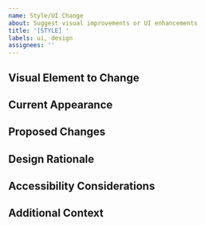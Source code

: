 ```yaml
---
name: Style/UI Change
about: Suggest visual improvements or UI enhancements
title: '[STYLE] '
labels: ui, design
assignees: ''
---
```


## Visual Element to Change
<!-- Identify the UI element or visual aspect that needs improvement -->

## Current Appearance
<!-- Describe or attach screenshots of the current styling -->

## Proposed Changes
<!-- Describe the visual changes you're suggesting -->

## Design Rationale
<!-- Explain why this change would improve the user experience -->

## Accessibility Considerations
<!-- Note any accessibility impacts or considerations -->

## Additional Context
<!-- Any other relevant information, mockups, or design files -->